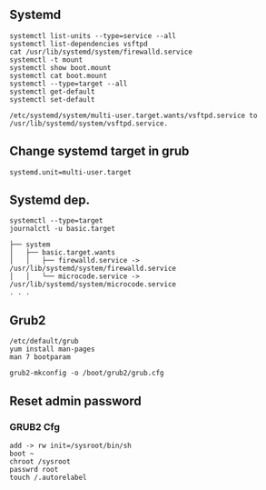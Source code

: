 

Systemd
-------

    systemctl list-units --type=service --all
    systemctl list-dependencies vsftpd
    cat /usr/lib/systemd/system/firewalld.service
    systemctl -t mount
    systemctl show boot.mount
    systemctl cat boot.mount
    systemctl --type=target --all
    systemctl get-default
    systemctl set-default

    /etc/systemd/system/multi-user.target.wants/vsftpd.service to /usr/lib/systemd/system/vsftpd.service.


Change systemd target in grub
------------------------------

    systemd.unit=multi-user.target

Systemd dep.
------------

    systemctl --type=target
    journalctl -u basic.target

    ├── system
    │   ├── basic.target.wants
    │   │   ├── firewalld.service -> /usr/lib/systemd/system/firewalld.service
    │   │   └── microcode.service -> /usr/lib/systemd/system/microcode.service
    . . .

Grub2
-------

    /etc/default/grub
    yum install man-pages
    man 7 bootparam

    grub2-mkconfig -o /boot/grub2/grub.cfg

Reset admin password
---------------------

### GRUB2 Cfg ###

    add -> rw init=/sysroot/bin/sh
    boot ~
    chroot /sysroot
    passwrd root
    touch /.autorelabel    
